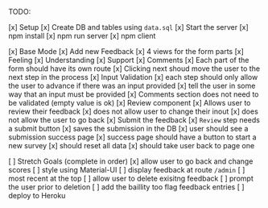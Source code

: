 TODO:

[x] Setup
    [x] Create DB and tables using `data.sql`
    [x] Start the server
    [x] npm install
    [x] npm run server
    [x] npm client

[x] Base Mode
    [x] Add new Feedback
        [x] 4 views for the form parts
            [x] Feeling
            [x] Understanding
            [x] Support
            [x] Comments
            [x] Each part of the form should have its own route
            [x] Clicking next shoud move the user to the next step in the process
    [x] Input Validation
        [x] each step should only allow the user to advance if there was an input provided
        [x] tell the user in some way that an input must be provided
        [x] Comments section does not need to be validated (empty value is ok)
    [x] Review component
        [x] Allows user to review their feedback
        [x] does not allow user to change their inout
        [x] does not allow the user to go back
    [x] Submit the feedback
        [x] `Review` step needs a submit button
            [x] saves the submission in the DB
        [x] user should see a submission success page
        [x] success page should have a button to start a new survey
            [x] should reset all data 
            [x] should take user back to page one

[ ] Stretch Goals (complete in order)
    [x] allow user to go back and change scores
    [ ] style using Material-UI
    [ ] display feedback at route `/admin`
        [ ] most recent at the top
        [ ] allow user to delete exisitng feedback
        [ ] prompt the user prior to deletion
        [ ] add the baillity too flag feedback entries
    [ ] deploy to Heroku


